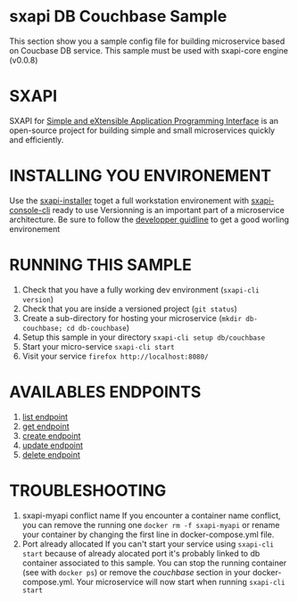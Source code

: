 # sxapi DB Couchbase Sample

This section show you a sample config file for building microservice based on Coucbase DB service. This sample must be used with sxapi-core engine (v0.0.8) 

SXAPI
=====
SXAPI for [Simple and eXtensible Application Programming Interface](https://github.com/startxfr/sxapi-core) 
is an open-source project for building simple and small microservices quickly and efficiently.

INSTALLING YOU ENVIRONEMENT
===========================
Use the [sxapi-installer](https://github.com/startxfr/sxapi-installer/blob/v0.0.8/README.md) toget a full workstation environement with 
[sxapi-console-cli](https://github.com/startxfr/sxapi-console/blob/v0.0.8/docs/2.CLI.md) ready to use
Versionning is an important part of a microservice architecture. Be sure to follow the [developper guidline](https://github.com/startxfr/sxapi-core/blob/v0.0.8/docs/2.Develop.md) to get a good worling environement

RUNNING THIS SAMPLE
===================

1. Check that you have a fully working dev environment (```sxapi-cli version```)
2. Check that you are inside a versioned project (```git status```)
3. Create a sub-directory for hosting your microservice (```mkdir db-couchbase; cd db-couchbase```) 
4. Setup this sample in your directory ```sxapi-cli setup db/couchbase```
5. Start your micro-service ```sxapi-cli start```
6. Visit your service ```firefox http://localhost:8080/```

AVAILABLES ENDPOINTS
====================

1. [list endpoint](https://github.com/startxfr/sxapi-core/blob/v0.0.8/docs/resources/couchbase.md#list-endpoint)
2. [get endpoint](https://github.com/startxfr/sxapi-core/blob/v0.0.8/docs/resources/couchbase.md#get-endpoint)
3. [create endpoint](https://github.com/startxfr/sxapi-core/blob/v0.0.8/docs/resources/couchbase.md#create-endpoint)
4. [update endpoint](https://github.com/startxfr/sxapi-core/blob/v0.0.8/docs/resources/couchbase.md#update-endpoint)
5. [delete endpoint](https://github.com/startxfr/sxapi-core/blob/v0.0.8/docs/resources/couchbase.md#delete-endpoint)

TROUBLESHOOTING
===============

1. sxapi-myapi conflict name
   If you encounter a container name conflict, you can remove the running one ```docker rm -f sxapi-myapi``` or rename your container by changing the first line in docker-compose.yml file.
2. Port already allocated
   If you can't start your service using ```sxapi-cli start``` because of already alocated port it's probably linked to db container associated to this sample.
   You can stop the running container (see with ```docker ps```) or remove the *couchbase* section in your docker-compose.yml. Your microservice will now start when running ```sxapi-cli start```
